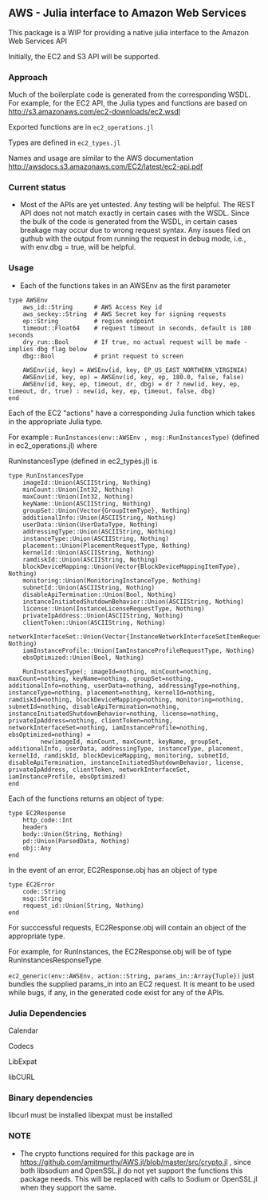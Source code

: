 ## AWS - Julia interface to Amazon Web Services

This package is a WIP for providing a native julia interface to the Amazon Web Services API

Initially, the EC2 and S3 API will be supported.

### Approach

Much of the boilerplate code is generated from the corresponding WSDL.
For example, for the EC2 API, the Julia types and functions are based on http://s3.amazonaws.com/ec2-downloads/ec2.wsdl

Exported functions are in ```ec2_operations.jl```

Types are defined in ```ec2_types.jl```

Names and usage are similar to the AWS documentation http://awsdocs.s3.amazonaws.com/EC2/latest/ec2-api.pdf

### Current status
- Most of the APIs are yet untested. Any testing will be helpful. The REST API does not not match exactly in certain cases
  with the WSDL. Since the bulk of the code is generated from the WSDL, in certain cases breakage may occur due to wrong
  request syntax. Any issues filed on guthub with the output from running the request in debug mode, i.e., with env.dbg = true,
  will be helpful.
  

### Usage
- Each of the functions takes in an AWSEnv as the first parameter

```
type AWSEnv
    aws_id::String      # AWS Access Key id
    aws_seckey::String  # AWS Secret key for signing requests
    ep::String          # region endpoint
    timeout::Float64    # request timeout in seconds, default is 180 seconds
    dry_run::Bool       # If true, no actual request will be made - implies dbg flag below
    dbg::Bool           # print request to screen
    
    AWSEnv(id, key) = AWSEnv(id, key, EP_US_EAST_NORTHERN_VIRGINIA)
    AWSEnv(id, key, ep) = AWSEnv(id, key, ep, 180.0, false, false)
    AWSEnv(id, key, ep, timeout, dr, dbg) = dr ? new(id, key, ep, timeout, dr, true) : new(id, key, ep, timeout, false, dbg)
end
```

Each of the EC2 "actions" have a corresponding Julia function which takes in 
the appropriate Julia type.

For example : ```RunInstances(env::AWSEnv , msg::RunInstancesType)``` (defined in ec2_operations.jl) where 

RunInstancesType (defined in ec2_types.jl) is 

```
type RunInstancesType
    imageId::Union(ASCIIString, Nothing)
    minCount::Union(Int32, Nothing)
    maxCount::Union(Int32, Nothing)
    keyName::Union(ASCIIString, Nothing)
    groupSet::Union(Vector{GroupItemType}, Nothing)
    additionalInfo::Union(ASCIIString, Nothing)
    userData::Union(UserDataType, Nothing)
    addressingType::Union(ASCIIString, Nothing)
    instanceType::Union(ASCIIString, Nothing)
    placement::Union(PlacementRequestType, Nothing)
    kernelId::Union(ASCIIString, Nothing)
    ramdiskId::Union(ASCIIString, Nothing)
    blockDeviceMapping::Union(Vector{BlockDeviceMappingItemType}, Nothing)
    monitoring::Union(MonitoringInstanceType, Nothing)
    subnetId::Union(ASCIIString, Nothing)
    disableApiTermination::Union(Bool, Nothing)
    instanceInitiatedShutdownBehavior::Union(ASCIIString, Nothing)
    license::Union(InstanceLicenseRequestType, Nothing)
    privateIpAddress::Union(ASCIIString, Nothing)
    clientToken::Union(ASCIIString, Nothing)
    networkInterfaceSet::Union(Vector{InstanceNetworkInterfaceSetItemRequestType}, Nothing)
    iamInstanceProfile::Union(IamInstanceProfileRequestType, Nothing)
    ebsOptimized::Union(Bool, Nothing)

    RunInstancesType(; imageId=nothing, minCount=nothing, maxCount=nothing, keyName=nothing, groupSet=nothing, additionalInfo=nothing, userData=nothing, addressingType=nothing, instanceType=nothing, placement=nothing, kernelId=nothing, ramdiskId=nothing, blockDeviceMapping=nothing, monitoring=nothing, subnetId=nothing, disableApiTermination=nothing, instanceInitiatedShutdownBehavior=nothing, license=nothing, privateIpAddress=nothing, clientToken=nothing, networkInterfaceSet=nothing, iamInstanceProfile=nothing, ebsOptimized=nothing) = 
         new(imageId, minCount, maxCount, keyName, groupSet, additionalInfo, userData, addressingType, instanceType, placement, kernelId, ramdiskId, blockDeviceMapping, monitoring, subnetId, disableApiTermination, instanceInitiatedShutdownBehavior, license, privateIpAddress, clientToken, networkInterfaceSet, iamInstanceProfile, ebsOptimized)
end
```

Each of the functions returns an object of type:

```
type EC2Response
    http_code::Int
    headers
    body::Union(String, Nothing)
    pd::Union(ParsedData, Nothing)
    obj::Any
end
```

In the event of an error, EC2Response.obj has an object of type

```
type EC2Error
    code::String
    msg::String
    request_id::Union(String, Nothing)
end
```

For succcessful requests, EC2Response.obj will contain an object of the appropriate type.

For example, for RunInstances, the EC2Response.obj will be of type RunInstancesResponseType 


```ec2_generic(env::AWSEnv, action::String, params_in::Array{Tuple})``` just bundles the 
supplied params_in into an EC2 request. It is meant to be used while bugs, if any, in the 
generated code exist for any of the APIs.


### Julia Dependencies

Calendar

Codecs

LibExpat

libCURL


### Binary dependencies

libcurl must be installed
libexpat must be installed

### NOTE

- The crypto functions required for this package are in https://github.com/amitmurthy/AWS.jl/blob/master/src/crypto.jl , since
  both libsodium and OpenSSL.jl do not yet support the functions this package needs. This will be replaced with calls
  to Sodium or OpenSSL.jl when they support the same.

